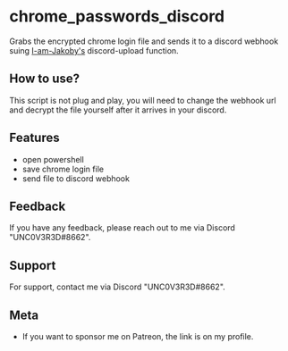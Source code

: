 
# chrome_passwords_discord
Grabs the encrypted chrome login file and sends it to a discord webhook suing [I-am-Jakoby's] discord-upload function.

## How to use?

This script is not plug and play, you will need to change the webhook url and decrypt the file yourself after it arrives in your discord.



## Features

- open powershell
- save chrome login file
- send file to discord webhook

## Feedback

If you have any feedback, please reach out to me via Discord "UNC0V3R3D#8662".






## Support

For support, contact me via  Discord "UNC0V3R3D#8662".


## Meta


- If you want to sponsor me on Patreon, the link is on my profile.

[I-Am-Jakoby's]: https://github.com/I-Am-Jakoby

